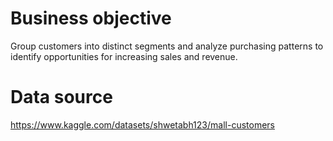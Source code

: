 # Business objective

Group customers into distinct segments and analyze purchasing patterns to identify opportunities for increasing sales and revenue.

# Data source

https://www.kaggle.com/datasets/shwetabh123/mall-customers
